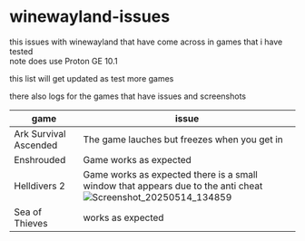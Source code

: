 # winewayland-issues
this issues with winewayland that have come across in games that i have tested  
note does use Proton GE 10.1 

this list will get updated as test more games

there also logs for the games that have issues and screenshots 

| game                  |            issue                             |
|-----------------------|----------------------------------------------|
 Ark Survival Ascended | The game lauches but freezes when you get in  |
|  Enshrouded           |   Game works as expected                     |
|  Helldivers 2         |Game works as expected there is a small window that appears due to the anti cheat ![Screenshot_20250514_134859](https://github.com/user-attachments/assets/8e142f02-5df9-41a2-aa5a-ec3c0d0a8df7)|
| Sea of Thieves        |   works as expected                          |

